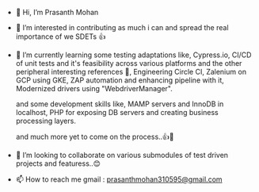 - 👋 Hi, I’m Prasanth Mohan
- 👀 I’m interested in contributing as much i can and spread the real importance of we SDETs 👍
- 🌱 I’m currently learning some testing adaptations like,
          Cypress.io,
          CI/CD of unit tests and it's feasibility across various platforms and the other peripheral interesting references 🙌,
          Engineering Circle CI,
          Zalenium on GCP using GKE,
          ZAP automation and enhancing pipeline with it,
          Modernized drivers using "WebdriverManager".
          

     and some development skills like,
          MAMP servers and InnoDB in localhost,
          PHP for exposing DB servers and creating business processing layers.

     and much more yet to come on the process..👍💪
          
          
- 💞️ I’m looking to collaborate on various submodules of test driven projects and featuress..😊
- 📫 How to reach me 
      gmail : prasanthmohan310595@gmail.com

<!---
prasanthmohan310595/prasanthmohan310595 is a ✨ special ✨ repository because its `README.md` (this file) appears on your GitHub profile.
You can click the Preview link to take a look at your changes.
--->
